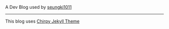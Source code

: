 A Dev Blog used by [seungki1011](https://github.com/seungki1011)











---

This blog uses [Chirpy Jekyll Theme](https://github.com/cotes2020/jekyll-theme-chirpy)
